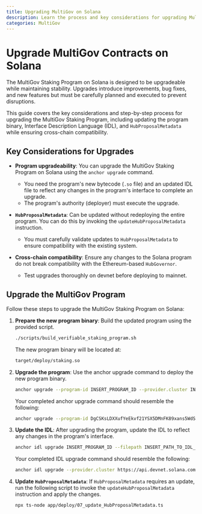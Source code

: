 ```yaml
---
title: Upgrading MultiGov on Solana
description: Learn the process and key considerations for upgrading MultiGov on Solana, ensuring system integrity and careful planning across cross-chain components.
categories: MultiGov
---
```


# Upgrade MultiGov Contracts on Solana

The MultiGov Staking Program on Solana is designed to be upgradeable while maintaining stability. Upgrades introduce improvements, bug fixes, and new features but must be carefully planned and executed to prevent disruptions. 

This guide covers the key considerations and step-by-step process for upgrading the MultiGov Staking Program, including updating the program binary, Interface Description Language (IDL), and `HubProposalMetadata` while ensuring cross-chain compatibility.

## Key Considerations for Upgrades

- **Program upgradeability**: You can upgrade the MultiGov Staking Program on Solana using the `anchor upgrade` command.
    - You need the program's new bytecode (`.so` file) and an updated IDL file to reflect any changes in the program's interface to complete an upgrade.
    - The program's authority (deployer) must execute the upgrade.

- **`HubProposalMetadata`**: Can be updated without redeploying the entire program. You can do this by invoking the `updateHubProposalMetadata` instruction.
    - You must carefully validate updates to `HubProposalMetadata` to ensure compatibility with the existing system.

- **Cross-chain compatibility**: Ensure any changes to the Solana program do not break compatibility with the Ethereum-based `HubGovernor`.
    - Test upgrades thoroughly on devnet before deploying to mainnet.

## Upgrade the MultiGov Program

Follow these steps to upgrade the MultiGov Staking Program on Solana:

1. **Prepare the new program binary**: Build the updated program using the provided script.

    ```bash
    ./scripts/build_verifiable_staking_program.sh
    ```

    The new program binary will be located at:

    ```bash
    target/deploy/staking.so
    ```

2. **Upgrade the program**: Use the anchor upgrade command to deploy the new program binary.

    ```bash
    anchor upgrade --program-id INSERT_PROGRAM_ID --provider.cluster INSERT_CLUSTER_URL INSERT_PATH_TO_PROGRAM_BINARY
    ```

    Your completed anchor upgrade command should resemble the following:
    ```bash
    anchor upgrade --program-id DgCSKsLDXXufYeEkvf21YSX5DMnFK89xans5WdSsUbeY --provider.cluster https://api.devnet.solana.com ./target/deploy/staking.so
    ```

3. **Update the IDL**: After upgrading the program, update the IDL to reflect any changes in the program's interface.

    ```bash
    anchor idl upgrade INSERT_PROGRAM_ID --filepath INSERT_PATH_TO_IDL_FILE
    ```

    Your completed IDL upgrade command should resemble the following:
    ```bash
    anchor idl upgrade --provider.cluster https://api.devnet.solana.com --filepath ./target/idl/staking.json DgCSKsLDXXufYeEkvf21YSX5DMnFK89xans5WdSsUbeY
    ```

4. **Update `HubProposalMetadata`**: If `HubProposalMetadata` requires an update, run the following script to invoke the `updateHubProposalMetadata` instruction and apply the changes.

    ```bash
    npx ts-node app/deploy/07_update_HubProposalMetadata.ts
    ```

